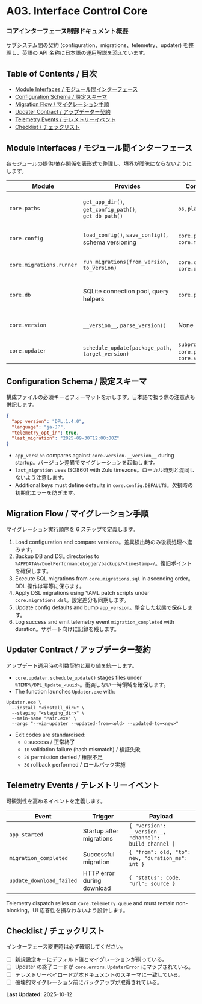 # A03. Interface Control Core
### コアインターフェース制御ドキュメント概要
サブシステム間の契約 (configuration、migrations、telemetry、updater) を整理し、英語の API 名称に日本語の運用解説を添えています。

## Table of Contents / 目次
- [Module Interfaces / モジュール間インターフェース](#module-interfaces)
- [Configuration Schema / 設定スキーマ](#configuration-schema)
- [Migration Flow / マイグレーション手順](#migration-flow)
- [Updater Contract / アップデーター契約](#updater-contract)
- [Telemetry Events / テレメトリーイベント](#telemetry-events)
- [Checklist / チェックリスト](#checklist)

## <a id="module-interfaces"></a>Module Interfaces / モジュール間インターフェース
各モジュールの提供/依存関係を表形式で整理し、境界が曖昧にならないようにします。

| Module | Provides | Consumes | Notes |
|--------|----------|----------|-------|
| `core.paths` | `get_app_dir()`, `get_config_path()`, `get_db_path()` | `os`, `platform` | Acts as the single filesystem authority。|
| `core.config` | `load_config()`, `save_config()`, schema versioning | `core.paths`, `core.migrations` | Persists JSON with `app_version`。|
| `core.migrations.runner` | `run_migrations(from_version, to_version)` | `core.config`, `core.db` | Emits progress to `app.log`。|
| `core.db` | SQLite connection pool, query helpers | `core.paths` | Offers transaction context managers。|
| `core.version` | `__version__`, `parse_version()` | None | Canonical semantic version。|
| `core.updater` | `schedule_update(package_path, target_version)` | `subprocess`, `core.paths`, `core.version` | Launches `Updater.exe` from `%TEMP%`。|

## <a id="configuration-schema"></a>Configuration Schema / 設定スキーマ
構成ファイルの必須キーとフォーマットを示します。日本語で扱う際の注意点も併記します。

```json
{
  "app_version": "DPL.1.4.0",
  "language": "ja-JP",
  "telemetry_opt_in": true,
  "last_migration": "2025-09-30T12:00:00Z"
}
```

- `app_version` compares against `core.version.__version__` during startup。バージョン差異でマイグレーションを起動します。
- `last_migration` uses ISO8601 with Zulu timezone。ローカル時刻と混同しないよう注意します。
- Additional keys must define defaults in `core.config.DEFAULTS`。欠損時の初期化エラーを防ぎます。

## <a id="migration-flow"></a>Migration Flow / マイグレーション手順
マイグレーション実行順序を 6 ステップで定義します。

1. Load configuration and compare versions。差異検出時のみ後続処理へ進みます。
2. Backup DB and DSL directories to `%APPDATA%/DuelPerformanceLogger/backups/<timestamp>/`。復旧ポイントを確保します。
3. Execute SQL migrations from `core.migrations.sql` in ascending order。DDL 操作は冪等に保ちます。
4. Apply DSL migrations using YAML patch scripts under `core.migrations.dsl`。設定差分も同期します。
5. Update config defaults and bump `app_version`。整合した状態で保存します。
6. Log success and emit telemetry event `migration_completed` with duration。サポート向けに記録を残します。

## <a id="updater-contract"></a>Updater Contract / アップデーター契約
アップデート適用時の引数契約と戻り値を統一します。

- `core.updater.schedule_update()` stages files under `%TEMP%/DPL_Update_<uuid>`。衝突しない一時領域を確保します。
- The function launches `Updater.exe` with:

```
Updater.exe \
  --install "<install_dir>" \
  --staging "<staging_dir>" \
  --main-name "Main.exe" \
  --args "--via-updater --updated-from=<old> --updated-to=<new>"
```

- Exit codes are standardised:
  - `0` success / 正常終了
  - `10` validation failure (hash mismatch) / 検証失敗
  - `20` permission denied / 権限不足
  - `30` rollback performed / ロールバック実施

## <a id="telemetry-events"></a>Telemetry Events / テレメトリーイベント
可観測性を高めるイベントを定義します。

| Event | Trigger | Payload |
|-------|---------|---------|
| `app_started` | Startup after migrations | `{ "version": __version__, "channel": build_channel }` |
| `migration_completed` | Successful migration | `{ "from": old, "to": new, "duration_ms": int }` |
| `update_download_failed` | HTTP error during download | `{ "status": code, "url": source }` |

Telemetry dispatch relies on `core.telemetry.queue` and must remain non-blocking。UI 応答性を損なわないよう設計します。

## <a id="checklist"></a>Checklist / チェックリスト
インターフェース変更時は必ず確認してください。

- [ ] 新規設定キーにデフォルト値とマイグレーションが揃っている。
- [ ] Updater の終了コードが `core.errors.UpdaterError` にマップされている。
- [ ] テレメトリーペイロードが本ドキュメントのスキーマに一致している。
- [ ] 破壊的マイグレーション前にバックアップが取得されている。

**Last Updated:** 2025-10-12
